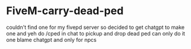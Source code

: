 # FiveM-carry-dead-ped
couldn't find one for my fivepd server so decided to get chatgpt to make one and yeh 
do /cped in chat to pickup and drop dead ped can only do it one blame chatgpt and only for npcs
